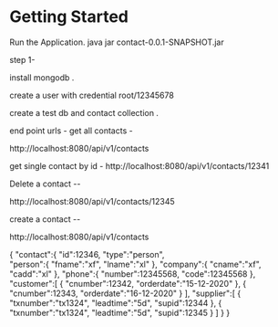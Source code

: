 # Getting Started


Run  the Application.
java jar contact-0.0.1-SNAPSHOT.jar

step 1- 

install mongodb .

create a user with credential root/12345678


 create a test db and contact collection .
 
 




end point urls -
get all contacts -

http://localhost:8080/api/v1/contacts

get single contact by id -
http://localhost:8080/api/v1/contacts/12341


Delete a contact --

http://localhost:8080/api/v1/contacts/12345




create a contact --

http://localhost:8080/api/v1/contacts

{
   "contact":{
      "id":12346,
      "type":"person",	 
      "person":{
         "fname":"xf",
         "lname":"xl"
      },
      "company":{
         "cname":"xf",
         "cadd":"xl"
      },
      "phone":{
         "number":12345568,
         "code":12345568
      },
  "customer":[
         {
            "cnumber":12342,
            "orderdate":"15-12-2020"
         },
         {
            "cnumber":12343,
            "orderdate":"16-12-2020"
         }
      ],
      "supplier":[
         {
            "txnumber":"tx1324",
            "leadtime":"5d",
             "supid":12344 
         },
         {
            "txnumber":"tx1324",
            "leadtime":"5d",
             "supid":12345 
         }
      ]
   }
}
